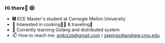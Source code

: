 ### Hi there👋 😄

- 🎆 ECE Master's student at Carnegie Mellon University
- 🌠 Interested in cooking🧑‍🍳 & traveling📸
- 🔖 Currently learning Golang and distributed system
- 📫 How to reach me: [anikizzp@gmail.com](mailto:shili2048@gmail.com) / [zepingz@andrew.cmu.edu](mailto:lishi@andrew.cmu.edu)

<!--
**AnikiZ/AnikiZ** is a ✨ _special_ ✨ repository because its `README.md` (this file) appears on your GitHub profile.

Here are some ideas to get you started:

- 🔭 I’m currently working on ...
- 🌱 I’m currently learning ...
- 👯 I’m looking to collaborate on ...
- 🤔 I’m looking for help with ...
- 💬 Ask me about ...
- 📫 How to reach me: ...
- 😄 Pronouns: ...
- ⚡ Fun fact: ...
-->

